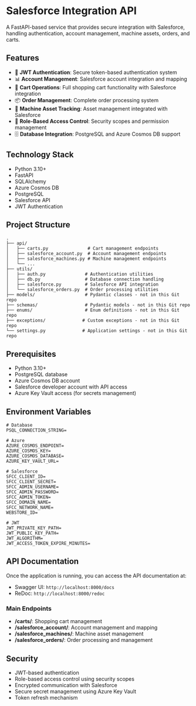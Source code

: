 # Salesforce Integration API

A FastAPI-based service that provides secure integration with Salesforce, handling authentication, account management, machine assets, orders, and carts.

## Features

- 🔐 **JWT Authentication**: Secure token-based authentication system
- 📊 **Account Management**: Salesforce account integration and mapping
- 🔄 **Cart Operations**: Full shopping cart functionality with Salesforce integration
- 📦 **Order Management**: Complete order processing system
- 🤖 **Machine Asset Tracking**: Asset management integrated with Salesforce
- 🔑 **Role-Based Access Control**: Security scopes and permission management
- 🗄️ **Database Integration**: PostgreSQL and Azure Cosmos DB support

## Technology Stack

- Python 3.10+
- FastAPI
- SQLAlchemy
- Azure Cosmos DB
- PostgreSQL
- Salesforce API
- JWT Authentication

## Project Structure

```
.
├── api/
│   ├── carts.py               # Cart management endpoints
│   ├── salesforce_account.py  # Account management endpoints
│   ├── salesforce_machines.py # Machine management endpoints
│   └── ...
├── utils/
│   ├── auth.py               # Authentication utilities
│   ├── db.py                 # Database connection handling
│   ├── salesforce.py         # Salesforce API integration
│   └── salesforce_orders.py  # Order processing utilities
├── models/                   # Pydantic classes - not in this Git repo
├── schemas/                  # Pydantic models - not in this Git repo
├── enums/                    # Enum definitions - not in this Git repo
├── exceptions/              # Custom exceptions - not in this Git repo
└── settings.py              # Application settings - not in this Git repo
```

## Prerequisites

- Python 3.10+
- PostgreSQL database
- Azure Cosmos DB account
- Salesforce developer account with API access
- Azure Key Vault access (for secrets management)

## Environment Variables

```env
# Database
PSQL_CONNECTION_STRING=

# Azure
AZURE_COSMOS_ENDPOINT=
AZURE_COSMOS_KEY=
AZURE_COSMOS_DATABASE=
AZURE_KEY_VAULT_URL=

# Salesforce
SFCC_CLIENT_ID=
SFCC_CLIENT_SECRET=
SFCC_ADMIN_USERNAME=
SFCC_ADMIN_PASSWORD=
SFCC_ADMIN_TOKEN=
SFCC_DOMAIN_NAME=
SFCC_NETWORK_NAME=
WEBSTORE_ID=

# JWT
JWT_PRIVATE_KEY_PATH=
JWT_PUBLIC_KEY_PATH=
JWT_ALGORITHM=
JWT_ACCESS_TOKEN_EXPIRE_MINUTES=
```

## API Documentation

Once the application is running, you can access the API documentation at:
- Swagger UI: `http://localhost:8000/docs`
- ReDoc: `http://localhost:8000/redoc`

### Main Endpoints

- **/carts/**: Shopping cart management
- **/salesforce_account/**: Account management and mapping
- **/salesforce_machines/**: Machine asset management
- **/salesforce_orders/**: Order processing and management

## Security

- JWT-based authentication
- Role-based access control using security scopes
- Encrypted communication with Salesforce
- Secure secret management using Azure Key Vault
- Token refresh mechanism
